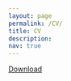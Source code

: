 ```yaml
---
layout: page
permalink: /CV/
title: CV
description: 
nav: true
---
```


<a href="../assets/pdf/CV_Mahler.pdf">Download</a>